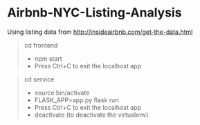 # Airbnb-NYC-Listing-Analysis
Using listing data from http://insideairbnb.com/get-the-data.html

> cd frontend
> - npm start
> - Press Ctrl+C to exit the localhost app

> cd service
> - source bin/activate
> - FLASK_APP=app.py flask run
> - Press Ctrl+C to exit the localhost app
> - deactivate (to deactivate the virtualenv)
